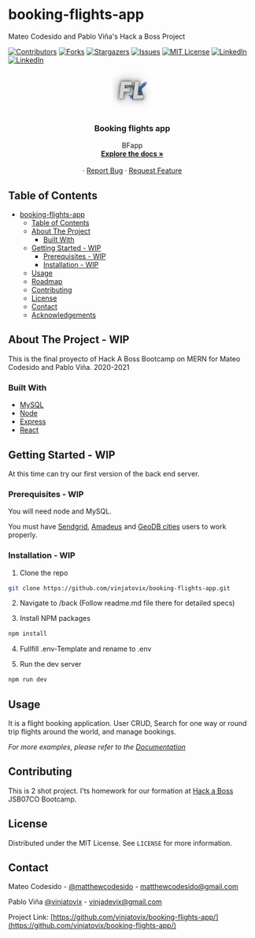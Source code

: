 # booking-flights-app

Mateo Codesido and Pablo Viña's Hack a Boss Project

<!-- PROJECT SHIELDS -->

[![Contributors][contributors-shield]][contributors-url]
[![Forks][forks-shield]][forks-url]
[![Stargazers][stars-shield]][stars-url]
[![Issues][issues-shield]][issues-url]
[![MIT License][license-shield]][license-url]
[![LinkedIn][linkedin-shield]][linkedin-url2]
[![LinkedIn][linkedin-shield]][linkedin-url]

<!-- PROJECT LOGO -->
<p align="center">
  <a href="https://github.com/vinjatovix/booking-flights-app">
    <img src="./docs/images/logo.png" alt="Logo" width="80" height="80">
  </a>

  <h3 align="center">Booking flights app</h3>

  <p align="center">
    BFapp
    <br />
    <a href="https://github.com/vinjatovix/booking-flights-app"><strong>Explore the docs »</strong></a>
    <br />
    <br />
    <!-- <a href="https://github.com/vinjatovix/booking-flights-app">View Demo</a> -->
    ·
    <a href="https://github.com/vinjatovix/booking-flights-app/issues">Report Bug</a>
    ·
    <a href="https://github.com/vinjatovix/booking-flights-app/issues">Request Feature</a>
  </p>
</p>

<!-- TABLE OF CONTENTS -->

## Table of Contents

- [booking-flights-app](#booking-flights-app)
  - [Table of Contents](#table-of-contents)
  - [About The Project](#about-the-project)
    - [Built With](#built-with)
  - [Getting Started - WIP](#getting-started---wip)
    - [Prerequisites - WIP](#prerequisites---wip)
    - [Installation - WIP](#installation---wip)
  - [Usage](#usage)
  - [Roadmap](#roadmap)
  - [Contributing](#contributing)
  - [License](#license)
  - [Contact](#contact)
  - [Acknowledgements](#acknowledgements)

<!-- ABOUT THE PROJECT -->

## About The Project - WIP

<!-- [![Product Name Screen Shot][product-screenshot]](https://example.com) -->
This is the final proyecto of Hack A Boss Bootcamp on MERN for Mateo Codesido and Pablo Viña. 2020-2021

### Built With

- [MySQL](https://www.mysql.com/)
- [Node](https://nodejs.org/es/)
- [Express](https://expressjs.com/es/)
- [React](https://es.reactjs.org/)

<!-- GETTING STARTED -->

## Getting Started - WIP

At this time can try our first version of the back end server.

### Prerequisites - WIP

You will need node and MySQL.

You must have [Sendgrid](https://sendgrid.com/), [Amadeus](https://developers.amadeus.com/) and [GeoDB cities](https://rapidapi.com/wirefreethought/api/geodb-cities) users to work properly.

### Installation - WIP

1. Clone the repo

```sh
git clone https://github.com/vinjatovix/booking-flights-app.git

```
2. Navigate to /back (Follow readme.md file there for detailed specs)

3. Install NPM packages

```sh
npm install
```
4. Fullfill .env-Template and rename to .env

5. Run the dev server
```sh
npm run dev
```


<!-- USAGE EXAMPLES -->

## Usage

It is a flight booking application. User CRUD, Search for one way or round trip flights around the world, and manage bookings.

_For more examples, please refer to the [Documentation](https://documenter.getpostman.com/view/12243544/TVzRGdp5)_

<!-- ROADMAP -->

<!-- ## Roadmap

See the [open issues](https://github.com/vinjatovix/booking-flights-app/issues) for a list of proposed features (and known issues). -->

<!-- CONTRIBUTING -->

## Contributing

This is 2 shot project. I'ts homework for our formation at [Hack a Boss](https://hackaboss.com/) JSB07CO Bootcamp.

<!-- LICENSE -->

## License

Distributed under the MIT License. See `LICENSE` for more information.

<!-- CONTACT -->

## Contact

Mateo Codesido - [@matthewcodesido](https://twitter.com/matthewcodesido) - matthewcodesido@gmail.com

Pablo Viña [@vinjatovix](https://twitter.com/vinjatovix) - vinjadevix@gmail.com

Project Link: [https://github.com/vinjatovix/booking-flights-app/](https://github.com/vinjatovix/booking-flights-app/)

<!-- ACKNOWLEDGEMENTS -->

<!-- ## Acknowledgements

- []()
- []()
- []() -->

<!-- MARKDOWN LINKS & IMAGES -->
<!-- https://www.markdownguide.org/basic-syntax/#reference-style-links -->

[contributors-shield]: https://img.shields.io/github/contributors/vinjatovix/booking-flights-app.svg?style=flat-square
[contributors-url]: https://github.com/vinjatovix/booking-flights-app/graphs/contributors
[forks-shield]: https://img.shields.io/github/forks/vinjatovix/booking-flights-app.svg?style=flat-square
[forks-url]: https://github.com/vinjatovix/booking-flights-app/network/members
[stars-shield]: https://img.shields.io/github/stars/vinjatovix/booking-flights-app.svg?style=flat-square
[stars-url]: https://github.com/vinjatovix/booking-flights-app/stargazers
[issues-shield]: https://img.shields.io/github/issues/vinjatovix/booking-flights-app.svg?style=flat-square
[issues-url]: https://github.com/vinjatovix/booking-flights-app/issues
[license-shield]: https://img.shields.io/github/license/vinjatovix/booking-flights-app.svg?style=flat-square
[license-url]: https://github.com/vinjatovix/booking-flights-app/blob/master/LICENSE.txt
[linkedin-shield]: https://img.shields.io/badge/-LinkedIn-black.svg?style=flat-square&logo=linkedin&colorB=555
[linkedin-url2]: https://www.linkedin.com/in/mateo-codesido/
[linkedin-url]: https://www.linkedin.com/in/1337sound/
[product-screenshot]: images/screenshot.png
